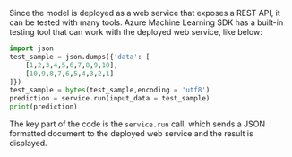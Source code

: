 Since the model is deployed as a web service that exposes a REST API, it can be tested with many tools. Azure Machine Learning SDK has a built-in testing tool that can work with the deployed web service, like below:

```python
import json
test_sample = json.dumps({'data': [
    [1,2,3,4,5,6,7,8,9,10], 
    [10,9,8,7,6,5,4,3,2,1]
]})
test_sample = bytes(test_sample,encoding = 'utf8')
prediction = service.run(input_data = test_sample)
print(prediction)
```

The key part of the code is the `service.run` call, which sends a JSON formatted document to the deployed web service and the result is displayed.
